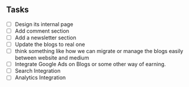 ## Tasks

- [ ] Design its internal page
- [ ] Add comment section
- [ ] Add a newsletter section
- [ ] Update the blogs to real one
- [ ] think something like how we can migrate or manage the blogs easily between website and medium
- [ ] Integrate Google Ads on Blogs or some other way of earning.
- [ ] Search Integration
- [ ] Analytics Integration
